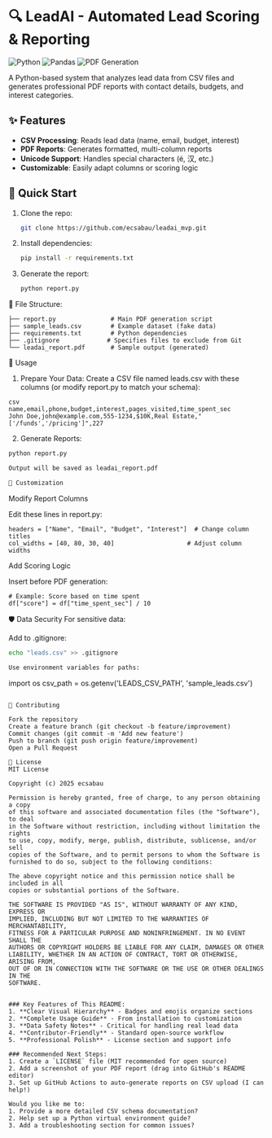 # 🔍 LeadAI - Automated Lead Scoring & Reporting

![Python](https://img.shields.io/badge/python-3.11%2B-blue)
![Pandas](https://img.shields.io/badge/pandas-2.0%2B-orange)
![PDF Generation](https://img.shields.io/badge/PDF-FPDF2-green)

A Python-based system that analyzes lead data from CSV files and generates professional PDF reports with contact details, budgets, and interest categories.

## ✨ Features
- **CSV Processing**: Reads lead data (name, email, budget, interest)
- **PDF Reports**: Generates formatted, multi-column reports
- **Unicode Support**: Handles special characters (é, 汉, etc.)
- **Customizable**: Easily adapt columns or scoring logic

## 🚀 Quick Start
1. Clone the repo:
   ```bash
   git clone https://github.com/ecsabau/leadai_mvp.git
   
2. Install dependencies:
   ```bash
   pip install -r requirements.txt

3. Generate the report:
   ```bash
   python report.py

📂 File Structure:
```leadai_mvp/
├── report.py               # Main PDF generation script
├── sample_leads.csv        # Example dataset (fake data)
├── requirements.txt        # Python dependencies
├── .gitignore             # Specifies files to exclude from Git
└── leadai_report.pdf       # Sample output (generated)
```
🚀 Usage
1. Prepare Your Data:
Create a CSV file named leads.csv with these columns (or modify report.py to match your schema):
```
csv
name,email,phone,budget,interest,pages_visited,time_spent_sec
John Doe,john@example.com,555-1234,$10K,Real Estate,"['/funds','/pricing']",227
```
2. Generate Reports:
```bash
python report.py

Output will be saved as leadai_report.pdf

🧩 Customization
```
Modify Report Columns

Edit these lines in report.py:
```
headers = ["Name", "Email", "Budget", "Interest"]  # Change column titles
col_widths = [40, 80, 30, 40]                    # Adjust column widths
```

Add Scoring Logic

Insert before PDF generation:
```
# Example: Score based on time spent
df["score"] = df["time_spent_sec"] / 10
```

🛡️ Data Security
For sensitive data:

Add to .gitignore:
```bash
echo "leads.csv" >> .gitignore

Use environment variables for paths:
```
import os
csv_path = os.getenv('LEADS_CSV_PATH', 'sample_leads.csv')
```

🤝 Contributing

Fork the repository
Create a feature branch (git checkout -b feature/improvement)
Commit changes (git commit -m 'Add new feature')
Push to branch (git push origin feature/improvement)
Open a Pull Request

📜 License
MIT License

Copyright (c) 2025 ecsabau

Permission is hereby granted, free of charge, to any person obtaining a copy
of this software and associated documentation files (the "Software"), to deal
in the Software without restriction, including without limitation the rights
to use, copy, modify, merge, publish, distribute, sublicense, and/or sell
copies of the Software, and to permit persons to whom the Software is
furnished to do so, subject to the following conditions:

The above copyright notice and this permission notice shall be included in all
copies or substantial portions of the Software.

THE SOFTWARE IS PROVIDED "AS IS", WITHOUT WARRANTY OF ANY KIND, EXPRESS OR
IMPLIED, INCLUDING BUT NOT LIMITED TO THE WARRANTIES OF MERCHANTABILITY,
FITNESS FOR A PARTICULAR PURPOSE AND NONINFRINGEMENT. IN NO EVENT SHALL THE
AUTHORS OR COPYRIGHT HOLDERS BE LIABLE FOR ANY CLAIM, DAMAGES OR OTHER
LIABILITY, WHETHER IN AN ACTION OF CONTRACT, TORT OR OTHERWISE, ARISING FROM,
OUT OF OR IN CONNECTION WITH THE SOFTWARE OR THE USE OR OTHER DEALINGS IN THE
SOFTWARE.


### Key Features of This README:
1. **Clear Visual Hierarchy** - Badges and emojis organize sections
2. **Complete Usage Guide** - From installation to customization
3. **Data Safety Notes** - Critical for handling real lead data
4. **Contributor-Friendly** - Standard open-source workflow
5. **Professional Polish** - License section and support info

### Recommended Next Steps:
1. Create a `LICENSE` file (MIT recommended for open source)
2. Add a screenshot of your PDF report (drag into GitHub's README editor)
3. Set up GitHub Actions to auto-generate reports on CSV upload (I can help!)

Would you like me to:
1. Provide a more detailed CSV schema documentation?
2. Help set up a Python virtual environment guide?
3. Add a troubleshooting section for common issues?

